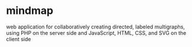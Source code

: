 # mindmap
web application for collaboratively creating directed, labeled multigraphs, using PHP on the server side and JavaScript, HTML, CSS, and SVG on the client side
